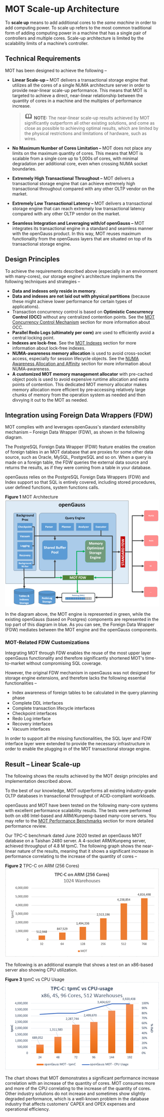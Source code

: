 # MOT Scale-up Architecture<a name="EN-US_TOPIC_0270171513"></a>

To  **scale up**  means to add additional cores to the  _same machine_  in order to add computing power. To scale up refers to the most common traditional form of adding computing power in a machine that has a single pair of controllers and multiple cores. Scale-up architecture is limited by the scalability limits of a machine’s controller.

## Technical Requirements<a name="section189641734143315"></a>

MOT has been designed to achieve the following –

-   **Linear Scale-up –**  MOT delivers a transactional storage engine that utilizes all the cores of a single NUMA architecture server in order to provide near-linear scale-up performance. This means that MOT is targeted to achieve a direct, near-linear relationship between the quantity of cores in a machine and the multiples of performance increase.

    >![](public_sys-resources/icon-note.gif) **NOTE:** 
    >The near-linear scale-up results achieved by MOT significantly outperform all other existing solutions, and come as close as possible to achieving optimal results, which are limited by the physical restrictions and limitations of hardware, such as wires.

-   **No Maximum Number of Cores Limitation –**  MOT does not place any limits on the maximum quantity of cores. This means that MOT is scalable from a single core up to 1,000s of cores, with minimal degradation per additional core, even when crossing NUMA socket boundaries.
-   **Extremely High Transactional Throughout –**  MOT delivers a transactional storage engine that can achieve extremely high transactional throughout compared with any other OLTP vendor on the market.
-   **Extremely Low Transactional Latency –**  MOT delivers a transactional storage engine that can reach extremely low transactional latency compared with any other OLTP vendor on the market.
-   **Seamless Integration and Leveraging with/of openGauss –**  MOT integrates its transactional engine in a standard and seamless manner with the openGauss product. In this way, MOT reuses maximum functionality from the openGauss layers that are situated on top of its transactional storage engine.

## Design Principles<a name="section1787286343"></a>

To achieve the requirements described above \(especially in an environment with many-cores\), our storage engine's architecture implements the following techniques and strategies –

-   **Data and indexes only reside in memory**.
-   **Data and indexes are  not  laid out with physical partitions** \(because these might achieve lower performance for certain types of applications\).
-   Transaction concurrency control is based on **Optimistic Concurrency Control \(OCC\)** without any centralized contention points. See the  [MOT Concurrency Control Mechanism](mot-concurrency-control-mechanism.md)  section for more information about OCC.
-   **Parallel Redo Logs \(ultimately per core\)** are used to efficiently avoid a central locking point.
-   **Indexes are lock-free**. See the  [MOT Indexes](mot-indexes.md)  section for more information about lock-free indexes.
-   **NUMA-awareness memory allocation** is used to avoid cross-socket access, especially for session lifecycle objects. See the  [NUMA Awareness Allocation and Affinity](numa-awareness-allocation-and-affinity.md)  section for more information about NUMA‑awareness.
-   **A customized MOT memory management allocator** with pre-cached object pools is used to avoid expensive runtime allocation and extra points of contention. This dedicated MOT memory allocator makes memory allocation more efficient by pre‑accessing relatively large chunks of memory from the operation system as needed and then divvying it out to the MOT as needed.

## Integration using Foreign Data Wrappers \(FDW\)<a name="section4967325123715"></a>

MOT complies with and leverages openGauss's standard extensibility mechanism – Foreign Data Wrapper \(FDW\), as shown in the following diagram.

The PostgreSQL Foreign Data Wrapper \(FDW\) feature enables the creation of foreign tables in an MOT database that are proxies for some other data source, such as Oracle, MySQL, PostgreSQL and so on. When a query is made on a foreign table, the FDW queries the external data source and returns the results, as if they were coming from a table in your database.

openGauss relies on the PostgreSQL Foreign Data Wrappers \(FDW\) and Index support so that SQL is entirely covered, including stored procedures, user defined functions, system functions calls.

**Figure  1**  MOT Architecture<a name="fig14123135803713"></a>  
<img src="figures/mot-architecture.png" title="mot-architecture" style="zoom:50%;" />

In the diagram above, the MOT engine is represented in green, while the existing openGauss \(based on Postgres\) components are represented in the top part of this diagram in blue. As you can see, the Foreign Data Wrapper \(FDW\) mediates between the MOT engine and the openGauss components.

### MOT-Related FDW Customizations

Integrating MOT through FDW enables the reuse of the most upper layer openGauss functionality and therefore significantly shortened MOT's time-to-market without compromising SQL coverage.

However, the original FDW mechanism in openGauss was not designed for storage engine extensions, and therefore lacks the following essential functionalities –

-   Index awareness of foreign tables to be calculated in the query planning phase
-   Complete DDL interfaces
-   Complete transaction lifecycle interfaces
-   Checkpoint interfaces
-   Redo Log interface
-   Recovery interfaces
-   Vacuum interfaces

In order to support all the missing functionalities, the SQL layer and FDW interface layer were extended to provide the necessary infrastructure in order to enable the plugging in of the MOT transactional storage engine.

## Result – Linear Scale-up

The following shows the results achieved by the MOT design principles and implementation described above.

To the best of our knowledge, MOT outperforms all existing industry-grade OLTP databases in transactional throughput of ACID-compliant workloads.

openGauss and MOT have been tested on the following many-core systems with excellent performance scalability results. The tests were performed both on x86 Intel-based and ARM/Kunpeng-based many-core servers. You may refer to the  [MOT Performance Benchmarks](mot-performance-benchmarks.md)  section for more detailed performance review.

Our TPC-C benchmark dated June 2020 tested an openGauss MOT database on a Taishan 2480 server. A 4-socket ARM/Kunpeng server, achieved throughput of 4.8 M tpmC. The following graph shows the near-linear nature of the results, meaning that it shows a significant increase in performance correlating to the increase of the quantity of cores –

**Figure  2**  TPC-C on ARM \(256 Cores\)<a name="fig162469187458"></a>  
![](figures/tpc-c-on-arm-(256-cores).png)



The following is an additional example that shows a test on an x86-based server also showing CPU utilization.

**Figure  3**  tpmC vs CPU Usage<a name="fig866014914512"></a>  
![](figures/tpmc-vs-cpu-usage.png)



The chart shows that MOT demonstrates a significant performance increase correlation with an increase of the quantity of cores. MOT consumes more and more of the CPU correlating to the increase of the quantity of cores. Other industry solutions do not increase and sometimes show slightly degraded performance, which is a well-known problem in the database industry that affects customers’ CAPEX and OPEX expenses and operational efficiency.

